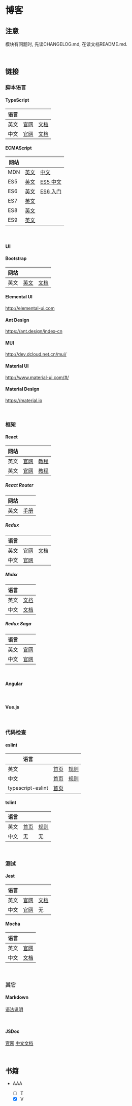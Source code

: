 # 博客

## 注意
模块有问题时, 先读CHANGELOG.md, 在读文档README.md.

&nbsp;

## 链接

### 脚本语言

#### TypeScript
语言  | | |
-----|-----------|-----------
英文 | [官网][TS-ENG-01] | [文档][TS-ENG-02]
中文 | [官网][TS-CHS-01] | [文档][TS-CHS-02]

[TS-ENG-01]: http://www.typescriptlang.org/
[TS-ENG-02]: http://www.typescriptlang.org/docs/home.html

[TS-CHS-01]: https://www.tslang.cn/
[TS-CHS-02]: https://github.com/zhongsp/TypeScript

#### ECMAScript
网站 | | |
----|-----------|-----------
MDN | [英文][MDN-ENG] | [中文][MDN-CHS]
ES5 | [英文][ES5-ENG] | [ES5 中文][ES5-CHS]
ES6 | [英文][ES6-ENG] | [ES6 入门][ES6-CHS]
ES7 | [英文][ES7-ENG] |
ES8 | [英文][ES8-ENG] |
ES9 | [英文][ES9-ENG] | 

[ES5-ENG]: https://es5.github.io/
[ES5-CHS]: http://lzw.me/pages/ecmascript/#0

[ES6-ENG]: https://tc39.github.io/ecma262/
[ES6-CHS]: http://es6.ruanyifeng.com/

[ES7-ENG]: http://www.ecma-international.org/ecma-262/7.0/
[ES8-ENG]: http://www.ecma-international.org/ecma-262/8.0/
[ES9-ENG]: http://www.ecma-international.org/ecma-262/9.0/

[MDN-ENG]:https://developer.mozilla.org/en-US/docs/Web/JavaScript
[MDN-CHS]: https://developer.mozilla.org/zh-CN/docs/Web/JavaScript

&nbsp;

### UI
#### Bootstrap
网站 | | |
----|-----------|-----------
英文 | [英文][BOOTSTRAP] | [文档][BOOTSTRAP-TUTORIAL]

[BOOTSTRAP]: http://getbootstrap.com/
[BOOTSTRAP-TUTORIAL]: http://getbootstrap.com/docs/4.1/getting-started/introduction/

#### Elemental UI
http://elemental-ui.com

#### Ant Design
https://ant.design/index-cn

#### MUI
http://dev.dcloud.net.cn/mui/

#### Material UI
http://www.material-ui.com/#/

#### Material Design
https://material.io



&nbsp;

### 框架

#### React
网站 | | |
----|-----------|-----------
英文 | [官网][REACT-ENG] | [教程][REACT-ENG-TUTORIAL]
英文 | [官网][REACT-CHS] | [教程][REACT-CHS-TUTORIAL]

[REACT-ENG]: https://reactjs.org
[REACT-ENG-TUTORIAL]: https://reactjs.org/tutorial/tutorial.html

[REACT-CHS]: https://doc.react-china.org
[REACT-CHS-TUTORIAL]: https://doc.react-china.org/tutorial/tutorial.html

##### React Router
网站 | |
----|-----------
英文 | [手册][REACT-ROUTER-ENG]

[REACT-ROUTER-ENG]: https://reacttraining.com/react-router/web/guides/philosophy

##### Redux

语言  | | |
-----|------------------|----------------
英文  | [官网][REDUX-ENG] | [文档][REDUX-TUTORIAL]
中文  | [官网][REDUX-CHS] | 

[REDUX-ENG]: https://redux.js.org/
[REDUX-TUTORIAL]: https://redux.js.org/introduction
[REDUX-CHS]: http://www.redux.org.cn

##### Mobx

语言  | |
-----|-----------    
英文  | [文档][MOBX-ENG]    
中文  | [文档][MOBX-CHS]

[MOBX-ENG]: https://mobx.js.org/
[MOBX-CHS]: https://cn.mobx.js.org/


##### Redux Saga
语言  | |
-----|-----------  
英文  | [官网][REACT-SAGA-ENG]
中文  | [官网][REACT-SAGA-CHS]

[REACT-SAGA-ENG]: https://redux-saga.js.org
[REACT-SAGA-CHS]: https://redux-saga-in-chinese.js.org/index.html

&nbsp;
#### Angular

&nbsp;
#### Vue.js

&nbsp;

### 代码检查

#### eslint

语言  |           |   |
-----|-----------|-----------
英文 | [首页][01] | [规则][02]
中文 | [首页][05] | [规则][06]
typescript-eslint | [首页][07] | 

[01]: https://eslint.org/
[02]: https://eslint.org/docs/rules/

[05]: http://eslint.cn
[06]: http://eslint.cn/docs/rules/

[07]: https://github.com/typescript-eslint/typescript-eslint

#### tslint
语言  | | |
-----|-----------|-----------
英文 | [首页][11] | [规则][12]
中文 | 无        | 无

[11]: https://palantir.github.io/tslint/
[12]: https://palantir.github.io/tslint/rules/


&nbsp;

### 测试
#### Jest
语言  | | |
-----|-----------|-----------
英文 | [官网][21] | [文档][22]
中文 | [官网][25] | 无

[21]: https://facebook.github.io/jest/
[22]: https://facebook.github.io/jest/docs/en/getting-started.html

[25]: https://facebook.github.io/jest/zh-Hans/

#### Mocha
语言  | |
-----|-----------
英文 | [官网][31]
中文 | [文档][35]

[31]: https://mochajs.org/
[35]: https://github.com/zhaosaisai/mocha-in-chinese

&nbsp;

### 其它

#### Markdown
[语法说明](https://www.appinn.com/markdown/)

&nbsp;
#### JSDoc
[官网](http://usejsdoc.org/index.html)
[中文文档](http://www.css88.com/doc/jsdoc/)

&nbsp;

## 书籍


- AAA

  - [ ] T
  - [x] V
